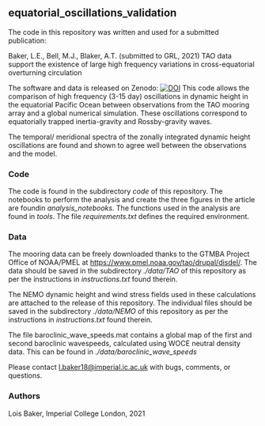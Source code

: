 ## equatorial_oscillations_validation

The code in this repository was written and used for a submitted publication:

Baker, L.E., Bell, M.J., Blaker, A.T. (submitted to GRL, 2021) TAO data support the existence of large high frequency variations in cross-equatorial overturning circulation

The software and data is released on Zenodo: [![DOI](https://zenodo.org/badge/421371473.svg)](https://zenodo.org/badge/latestdoi/421371473)
This code allows the comparison of high frequency (3-15 day) oscillations in dynamic height in the equatorial Pacific Ocean between observations from the TAO mooring array and a global numerical simulation. These oscillations correspond to equatorially trapped inertia-gravity and Rossby-gravity waves. 

The temporal/ meridional spectra of the zonally integrated dynamic height oscillations are found and shown to agree well between the observations and the model.

### Code

The code is found in the subdirectory *code* of this repository. The notebooks to perform the analysis and create the three figures in the article are foundin *analysis_notebooks*. The functions used in the analysis are found in *tools*. The file *requirements.txt* defines the required environment.

### Data

The mooring data can be freely downloaded thanks to the GTMBA Project Office of NOAA/PMEL at https://www.pmel.noaa.gov/tao/drupal/disdel/. The data should be saved in the subdirectory *./data/TAO* of this repository as per the instructions in *instructions.txt* found therein. 

The NEMO dynamic height and wind stress fields used in these calculations are attached to the release of this repository. The individual files should be saved in the subdirectory *./data/NEMO* of this repository as per the instructions in *instructions.txt* found therein. 

The file baroclinic_wave_speeds.mat contains a global map of the first and second baroclinic wavespeeds, calculated using WOCE neutral density data. This can be found in *./data/baroclinic_wave_speeds*


Please contact  l.baker18@imperial.ic.ac.uk with bugs, comments, or questions. 

### Authors

Lois Baker, Imperial College London, 2021
